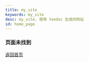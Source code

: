 ```yaml
---
title: my_site
keywords: my_site
desc: my_site, 使用 teedoc 生成的网站
id: home_page
---
```


<div>
    <h3>页面未找到</h3>
</div>
<div id="big_btn_wrapper">
    <div class="big_btn">
        <a href="/">返回首页</a>
    </div>
</div>
